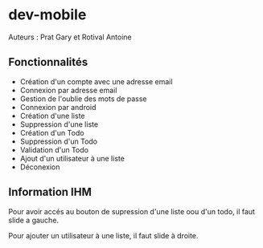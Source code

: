 # dev-mobile
Auteurs : Prat Gary et Rotival Antoine

## Fonctionnalités
- Création d'un compte avec une adresse email
- Connexion par adresse email
- Gestion de l'oublie des mots de passe
- Connexion par android
- Création d'une liste
- Suppression d'une liste
- Création d'un Todo
- Suppression d'un Todo
- Validation d'un Todo
- Ajout d'un utilisateur à une liste
- Déconexion

## Information IHM
Pour avoir accés au bouton de supression d'une liste oou d'un todo, il faut slide a gauche.

Pour ajouter un utilisateur à une liste, il faut slide à droite.

